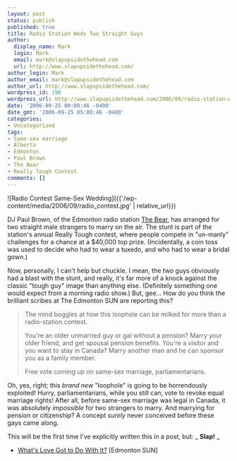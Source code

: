 ```yaml
---
layout: post
status: publish
published: true
title: Radio Station Weds Two Straight Guys
author:
  display_name: Mark
  login: Mark
  email: mark@slapupsidethehead.com
  url: http://www.slapupsidethehead.com/
author_login: Mark
author_email: mark@slapupsidethehead.com
author_url: http://www.slapupsidethehead.com/
wordpress_id: 190
wordpress_url: http://www.slapupsidethehead.com/2006/09/radio-station-weds-straight-guys/
date: '2006-09-25 00:00:46 -0400'
date_gmt: '2006-09-25 05:00:46 -0400'
categories:
- Uncategorized
tags:
- Same-sex marriage
- Alberta
- Edmonton
- Paul Brown
- The Bear
- Really Tough Contest
comments: []
---
```

![Radio Contest Same-Sex Wedding]({{'/wp-content/media/2006/09/radio_contest.jpg' | relative_url}})

DJ Paul Brown, of the Edmonton radio station [The Bear](http://www.thebearrocks.com/ "As a former Edmontonian, let me say this radio station sucks."), has arranged for two straight male strangers to marry on the air. The stunt is part of the station's annual Really Tough contest, where people compete in "un-manly" challenges for a chance at a $40,000 top prize. (Incidentally, a coin toss was used to decide who had to wear a tuxedo, and who had to wear a bridal gown.)

Now, personally, I can't help but chuckle. I mean, the two guys obviously had a blast with the stunt, and really, it's far more of a knock against the classic "tough guy" image than anything else. (Definitely something one would expect from a morning radio show.) But, gee... How do you think the brilliant scribes at The Edmonton SUN are reporting this?

> The mind boggles at how this loophole can be milked for more than a radio-station contest.
> 
> You're an older unmarried guy or gal without a pension? Marry your older friend, and get spousal pension benefits. You're a visitor and you want to stay in Canada? Marry another man and he can sponsor you as a family member.
> 
> Free vote coming up on same-sex marriage, parliamentarians.

Oh, yes, right; this _brand new_ "loophole" is going to be horrendously exploited! Hurry, parliamentarians, while you still can, vote to revoke equal marriage rights! After all, before same-sex marriage was legal in Canada, it was absolutely _impossible_ for two strangers to marry. And marrying for pension or citizenship? A concept _surely_ never conceived before these gays came along.

This will be the first time I've explicitly written this in a post, but: _ **Slap!** _

- [What's Love Got to Do With It?](http://www.edmontonsun.com/News/Edmonton/2006/09/22/1878077-sun.html) [Edmonton SUN]
